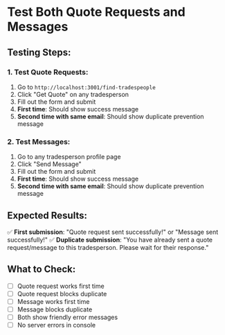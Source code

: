 # Test Both Quote Requests and Messages

## Testing Steps:

### 1. Test Quote Requests:
1. Go to `http://localhost:3001/find-tradespeople`
2. Click "Get Quote" on any tradesperson
3. Fill out the form and submit
4. **First time**: Should show success message
5. **Second time with same email**: Should show duplicate prevention message

### 2. Test Messages:
1. Go to any tradesperson profile page
2. Click "Send Message" 
3. Fill out the form and submit
4. **First time**: Should show success message  
5. **Second time with same email**: Should show duplicate prevention message

## Expected Results:

✅ **First submission**: "Quote request sent successfully!" or "Message sent successfully!"
✅ **Duplicate submission**: "You have already sent a quote request/message to this tradesperson. Please wait for their response."

## What to Check:
- [ ] Quote request works first time
- [ ] Quote request blocks duplicate
- [ ] Message works first time  
- [ ] Message blocks duplicate
- [ ] Both show friendly error messages
- [ ] No server errors in console
